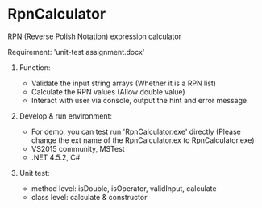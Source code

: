 # RpnCalculator
RPN (Reverse Polish Notation) expression calculator

Requirement: 'unit-test assignment.docx'

1. Function:
	- Validate the input string arrays (Whether it is a RPN list)
	- Calculate the RPN values (Allow double value)
	- Interact with user via console, output the hint and error message

2. Develop & run environment:
	- For demo, you can test run 'RpnCalculator.exe' directly (Please change the ext name of the RpnCalculator.ex to RpnCalculator.exe)
	- VS2015 community, MSTest
	- .NET 4.5.2, C#

3. Unit test:
	- method level: isDouble, isOperator, validInput, calculate
	- class level: calculate & constructor